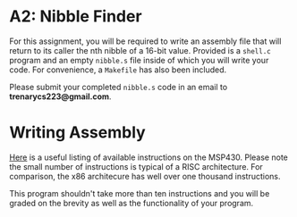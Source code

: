 # A2: Nibble Finder

For this assignment, you will be required to write an assembly file that will return to its caller the nth nibble of a 16-bit value. Provided is a `shell.c` program and an empty `nibble.s` file inside of which you will write your code. For convenience, a `Makefile` has also been included.

Please submit your completed `nibble.s` code in an email to __trenarycs223@gmail.com__.

# Writing Assembly

[Here](http://www.ti.com/sc/docs/products/micro/msp430/userguid/as_5.pdf) is a useful listing of available instructions on the MSP430. Please note the small number of instructions is typical of a RISC architecture. For comparison, the x86 architecure has well over one thousand instructions.

This program shouldn't take more than ten instructions and you will be graded on the brevity as well as the functionality of your program.
